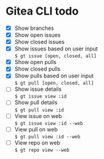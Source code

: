 # Gitea CLI todo

- [x] Show branches  
- [x] Show open issues  
- [x] Show closed issues  
- [x] Show issues based on user input  
  `$ gt issue [open, closed, all]`
- [x] Show open pulls  
- [x] Show closed pulls
- [x] Show pulls based on user input  
  `$ gt pull [open, closed, all]`
- [ ] Show issue details  
  `$ gt issue view :id`
- [ ] Show pull details  
  `$ gt pull view :id`
- [ ] View issue on web  
  `$ gt issue view :id --web`
- [ ] View pull on web  
  `$ gt pull view :id --web`
- [ ] View repo on web  
  `$ gt repo view --web`
